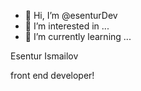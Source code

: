 - 👋 Hi, I’m @esenturDev
- 👀 I’m interested in ...
- 🌱 I’m currently learning ...


Esentur Ismailov

front end developer!
<!---
esenturDev/esenturDev is a ✨ special ✨ repository because its `README.md` (this file) appears on your GitHub profile.
You can click the Preview link to take a look at your changes.
--->
